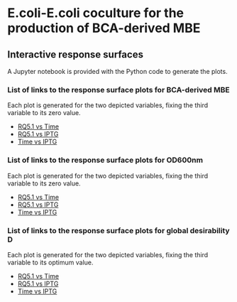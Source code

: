 # E.coli-E.coli coculture for the production of BCA-derived MBE
## Interactive response surfaces
A Jupyter notebook is provided with the Python code to generate the plots.

### List of links to the response surface plots for BCA-derived MBE

Each plot is generated for the two depicted variables, fixing the third variable to its zero value.

* [RQ5.1 vs Time](https://ferbracalente.github.io/E.-coli-coculture/MBE_RQ5.1vsTime.html)
* [RQ5.1 vs IPTG](https://ferbracalente.github.io/E.-coli-coculture/MBE_RQ5.1vsIPTG.html)
* [Time vs IPTG](https://ferbracalente.github.io/E.-coli-coculture/MBE_TimevsIPTG.html)

### List of links to the response surface plots for OD600nm

Each plot is generated for the two depicted variables, fixing the third variable to its zero value.

* [RQ5.1 vs Time](https://ferbracalente.github.io/E.-coli-coculture/OD_RQ5.1vsTime.html)
* [RQ5.1 vs IPTG](https://ferbracalente.github.io/E.-coli-coculture/OD_RQ5.1vsIPTG.html)
* [Time vs IPTG](https://ferbracalente.github.io/E.-coli-coculture/OD_TimevsIPTG.html)

### List of links to the response surface plots for global desirability D

Each plot is generated for the two depicted variables, fixing the third variable to its optimum value.

* [RQ5.1 vs Time](https://ferbracalente.github.io/E.-coli-coculture/D_RQ5.1vsTime.html)
* [RQ5.1 vs IPTG](https://ferbracalente.github.io/E.-coli-coculture/D_RQ5.1vsIPTG.html)
* [Time vs IPTG](https://ferbracalente.github.io/E.-coli-coculture/D_TimevsIPTG.html)


